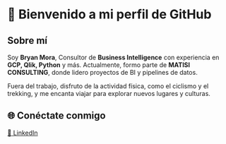 # 👋 Bienvenido a mi perfil de GitHub

## Sobre mí
Soy **Bryan Mora**, Consultor de **Business Intelligence** con experiencia en **GCP, Qlik, Python** y más. Actualmente, formo parte de **MATISI CONSULTING**, donde lidero proyectos de BI y pipelines de datos.

Fuera del trabajo, disfruto de la actividad física, como el ciclismo y el trekking, y me encanta viajar para explorar nuevos lugares y culturas.

## 🌐 Conéctate conmigo
[🔗 LinkedIn](https://www.linkedin.com/in/bryanmora/)
